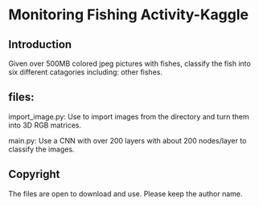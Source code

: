 # Monitoring Fishing Activity-Kaggle
## Introduction
Given over 500MB colored jpeg pictures with fishes, classify the fish into six different catagories including: other fishes.
## files:
import_image.py: Use to import images from the directory and turn them into 3D RGB matrices.

main.py: Use a CNN with over 200 layers with about 200 nodes/layer to classify the images.
## Copyright
The files are open to download and use. Please keep the author name.
